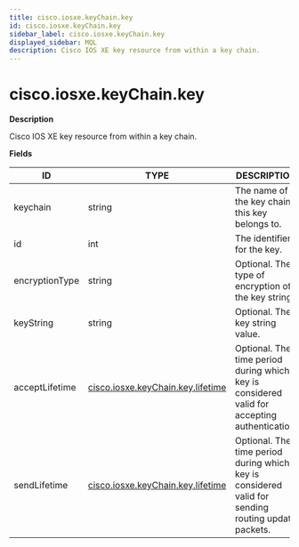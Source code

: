 ```yaml
---
title: cisco.iosxe.keyChain.key
id: cisco.iosxe.keyChain.key
sidebar_label: cisco.iosxe.keyChain.key
displayed_sidebar: MQL
description: Cisco IOS XE key resource from within a key chain.
---
```


# cisco.iosxe.keyChain.key

**Description**

Cisco IOS XE key resource from within a key chain.

**Fields**

| ID             | TYPE                                                                      | DESCRIPTION                                                                                          |
| -------------- | ------------------------------------------------------------------------- | ---------------------------------------------------------------------------------------------------- |
| keychain       | string                                                                    | The name of the key chain this key belongs to.                                                       |
| id             | int                                                                       | The identifier for the key.                                                                          |
| encryptionType | string                                                                    | Optional. The type of encryption of the key string.                                                  |
| keyString      | string                                                                    | Optional. The key string value.                                                                      |
| acceptLifetime | [cisco.iosxe.keyChain.key.lifetime](cisco.iosxe.keychain.key.lifetime.md) | Optional. The time period during which a key is considered valid for accepting authentication.       |
| sendLifetime   | [cisco.iosxe.keyChain.key.lifetime](cisco.iosxe.keychain.key.lifetime.md) | Optional. The time period during which a key is considered valid for sending routing update packets. |
